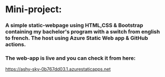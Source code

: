 # Mini-project:

### A simple static-webpage using HTML,CSS & Bootstrap containing my bachelor's program  with a switch from english to french. The host using Azure Static Web app & GitHub actions.

### The web-app is live and you can check it from here: 
https://ashy-sky-0b767dd03.1.azurestaticapps.net
